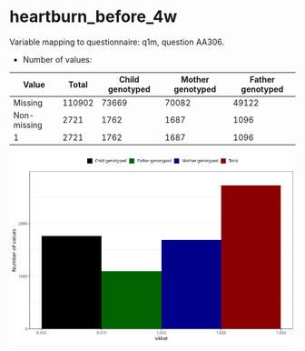 # heartburn_before_4w
Variable mapping to questionnaire: q1m, question AA306.
- Number of values:

| Value | Total | Child genotyped | Mother genotyped | Father genotyped |
| ----- | ----- | --------------- | ---------------- | ---------------- |
| Missing | 110902 | 73669 | 70082 | 49122 |
| Non-missing | 2721 | 1762 | 1687 | 1096 |
| 1 | 2721 | 1762 | 1687 | 1096 |



![](heartburn_before_4w_n.png)



